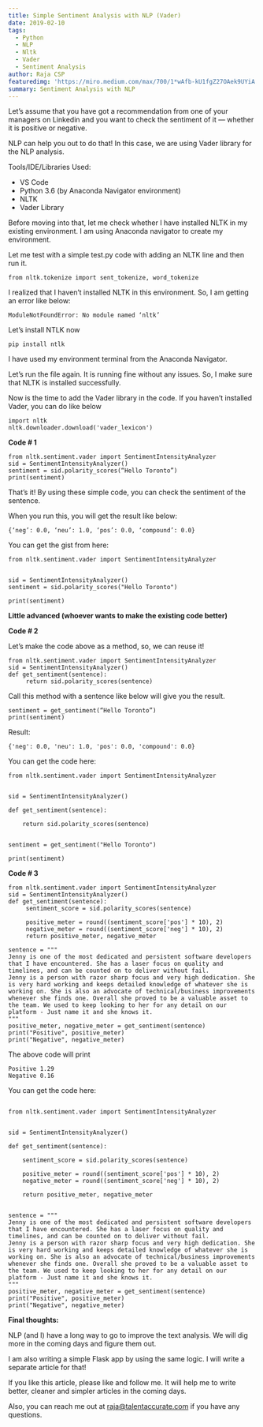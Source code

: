 ```yaml
---
title: Simple Sentiment Analysis with NLP (Vader)
date: 2019-02-10
tags: 
  - Python
  - NLP
  - Nltk
  - Vader
  - Sentiment Analysis
author: Raja CSP
featuredimg: 'https://miro.medium.com/max/700/1*wAfb-kU1fgZ27OAek9UYiA.jpeg'
summary: Sentiment Analysis with NLP
---
```


Let’s assume that you have got a recommendation from one of your managers on Linkedin and you want to check the sentiment of it — whether it is positive or negative.


NLP can help you out to do that! In this case, we are using Vader library for the NLP analysis.

Tools/IDE/Libraries Used:

* VS Code
* Python 3.6 (by Anaconda Navigator environment)
* NLTK
* Vader Library


Before moving into that, let me check whether I have installed NLTK in my existing environment. I am using Anaconda navigator to create my environment.

Let me test with a simple test.py code with adding an NLTK line and then run it.

```
from nltk.tokenize import sent_tokenize, word_tokenize
```

I realized that I haven’t installed NLTK in this environment. So, I am getting an error like below:


```
ModuleNotFoundError: No module named ‘nltk’
```


Let’s install NTLK now


```
pip install ntlk
```


I have used my environment terminal from the Anaconda Navigator.


Let’s run the file again. It is running fine without any issues. So, I make sure that NLTK is installed successfully.


Now is the time to add the Vader library in the code. If you haven’t installed Vader, you can do like below


```
import nltk
nltk.downloader.download('vader_lexicon')
```

**Code # 1**


```
from nltk.sentiment.vader import SentimentIntensityAnalyzer
sid = SentimentIntensityAnalyzer()
sentiment = sid.polarity_scores(“Hello Toronto”)
print(sentiment)
```

That’s it! By using these simple code, you can check the sentiment of the sentence.


When you run this, you will get the result like below:

```
{‘neg’: 0.0, ‘neu’: 1.0, ‘pos’: 0.0, ‘compound’: 0.0}
```

You can get the gist from here:

```
from nltk.sentiment.vader import SentimentIntensityAnalyzer


sid = SentimentIntensityAnalyzer()
sentiment = sid.polarity_scores("Hello Toronto")

print(sentiment)
```


**Little advanced (whoever wants to make the existing code better)**

**Code # 2**


Let’s make the code above as a method, so, we can reuse it!


```
from nltk.sentiment.vader import SentimentIntensityAnalyzer
sid = SentimentIntensityAnalyzer()
def get_sentiment(sentence):
     return sid.polarity_scores(sentence)
```

Call this method with a sentence like below will give you the result.


```
sentiment = get_sentiment(“Hello Toronto”)
print(sentiment)
```

Result:


```
{'neg': 0.0, 'neu': 1.0, 'pos': 0.0, 'compound': 0.0}
```

You can get the code here:

```
from nltk.sentiment.vader import SentimentIntensityAnalyzer


sid = SentimentIntensityAnalyzer()

def get_sentiment(sentence):
        
    return sid.polarity_scores(sentence)


sentiment = get_sentiment("Hello Toronto")

print(sentiment)
```

**Code # 3**


```
from nltk.sentiment.vader import SentimentIntensityAnalyzer
sid = SentimentIntensityAnalyzer()
def get_sentiment(sentence):
     sentiment_score = sid.polarity_scores(sentence)
     
     positive_meter = round((sentiment_score['pos'] * 10), 2)
     negative_meter = round((sentiment_score['neg'] * 10), 2)
     return positive_meter, negative_meter

sentence = """
Jenny is one of the most dedicated and persistent software developers that I have encountered. She has a laser focus on quality and timelines, and can be counted on to deliver without fail.
Jenny is a person with razor sharp focus and very high dedication. She is very hard working and keeps detailed knowledge of whatever she is working on. She is also an advocate of technical/business improvements whenever she finds one. Overall she proved to be a valuable asset to the team. We used to keep looking to her for any detail on our platform - Just name it and she knows it.
"""
positive_meter, negative_meter = get_sentiment(sentence)
print("Positive", positive_meter)
print("Negative", negative_meter)
```

The above code will print


```
Positive 1.29
Negative 0.16
```

You can get the code here:


```

from nltk.sentiment.vader import SentimentIntensityAnalyzer


sid = SentimentIntensityAnalyzer()

def get_sentiment(sentence):

    sentiment_score = sid.polarity_scores(sentence)

    positive_meter = round((sentiment_score['pos'] * 10), 2) 
    negative_meter = round((sentiment_score['neg'] * 10), 2)

    return positive_meter, negative_meter


sentence = """
Jenny is one of the most dedicated and persistent software developers that I have encountered. She has a laser focus on quality and timelines, and can be counted on to deliver without fail.
Jenny is a person with razor sharp focus and very high dedication. She is very hard working and keeps detailed knowledge of whatever she is working on. She is also an advocate of technical/business improvements whenever she finds one. Overall she proved to be a valuable asset to the team. We used to keep looking to her for any detail on our platform - Just name it and she knows it.
"""
positive_meter, negative_meter = get_sentiment(sentence)
print("Positive", positive_meter)
print("Negative", negative_meter)
```

**Final thoughts:**


NLP (and I) have a long way to go to improve the text analysis. We will dig more in the coming days and figure them out.


I am also writing a simple Flask app by using the same logic. I will write a separate article for that!


If you like this article, please like and follow me. It will help me to write better, cleaner and simpler articles in the coming days.


Also, you can reach me out at raja@talentaccurate.com if you have any questions.